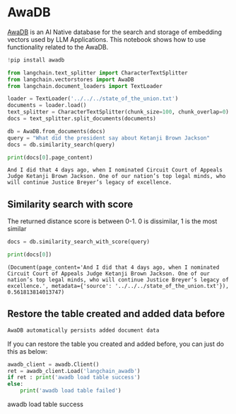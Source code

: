 # AwaDB
[AwaDB](https://github.com/awa-ai/awadb) is an AI Native database for the search and storage of embedding vectors used by LLM Applications.
This notebook shows how to use functionality related to the AwaDB.


```python
!pip install awadb
```


```python
from langchain.text_splitter import CharacterTextSplitter
from langchain.vectorstores import AwaDB
from langchain.document_loaders import TextLoader
```


```python
loader = TextLoader('../../../state_of_the_union.txt')
documents = loader.load()
text_splitter = CharacterTextSplitter(chunk_size=100, chunk_overlap=0)
docs = text_splitter.split_documents(documents)
```


```python
db = AwaDB.from_documents(docs)
query = "What did the president say about Ketanji Brown Jackson"
docs = db.similarity_search(query)
```


```python
print(docs[0].page_content)
```

    And I did that 4 days ago, when I nominated Circuit Court of Appeals Judge Ketanji Brown Jackson. One of our nation’s top legal minds, who will continue Justice Breyer’s legacy of excellence.
    

## Similarity search with score

The returned distance score is between 0-1. 0 is dissimilar, 1 is the most similar


```python
docs = db.similarity_search_with_score(query)
```


```python
print(docs[0])
```

    (Document(page_content='And I did that 4 days ago, when I nominated Circuit Court of Appeals Judge Ketanji Brown Jackson. One of our nation’s top legal minds, who will continue Justice Breyer’s legacy of excellence.', metadata={'source': '../../../state_of_the_union.txt'}), 0.561813814013747)
    

## Restore the table created and added data before


```python
AwaDB automatically persists added document data
```

If you can restore the table you created and added before, you can just do this as below:


```python
awadb_client = awadb.Client()
ret = awadb_client.Load('langchain_awadb')
if ret : print('awadb load table success')
else:
    print('awadb load table failed')
```
awadb load table success